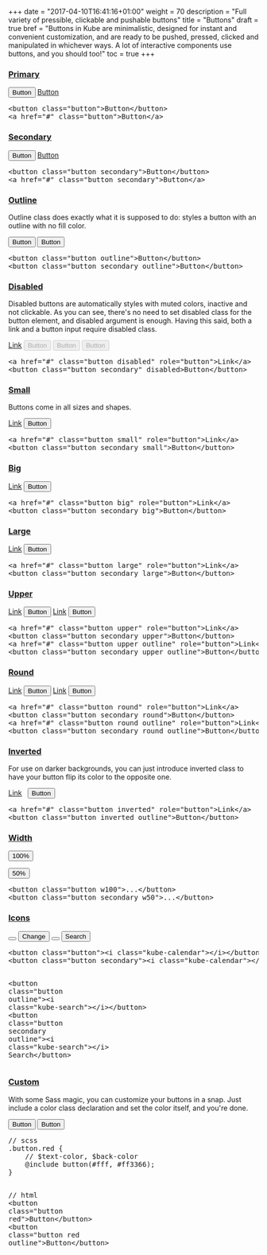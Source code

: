 +++
date = "2017-04-10T16:41:16+01:00"
weight = 70
description = "Full variety of pressible, clickable and pushable buttons"
title = "Buttons"
draft = true
bref =  "Buttons in Kube are minimalistic, designed for instant and convenient customization, and are ready to be pushed, pressed, clicked and manipulated in whichever ways. A lot of interactive components use buttons, and you should too!"
toc = true
+++

<h3 class="section-head" id="h-primary"><a href="#h-primary">Primary</a></h3>
<div class="example">
  <button class="button">Button</button> <a class="button" href="#">Button</a>
  <pre class="code"><span class="hljs-tag">&lt;<span class="hljs-name">button</span> <span class="hljs-attr">class</span>=<span class="hljs-string">"button"</span>&gt;</span>Button<span class="hljs-tag">&lt;/<span class="hljs-name">button</span>&gt;</span>
<span class="hljs-tag">&lt;<span class="hljs-name">a</span> <span class="hljs-attr">href</span>=<span class="hljs-string">"#"</span> <span class="hljs-attr">class</span>=<span class="hljs-string">"button"</span>&gt;</span>Button<span class="hljs-tag">&lt;/<span class="hljs-name">a</span>&gt;</span></pre>
</div>
<h3 class="section-head" id="h-secondary"><a href="#h-secondary">Secondary</a></h3>
<div class="example">
  <button class="button secondary">Button</button> <a class="button secondary" href="#">Button</a>
  <pre class="code"><span class="hljs-tag">&lt;<span class="hljs-name">button</span> <span class="hljs-attr">class</span>=<span class="hljs-string">"button secondary"</span>&gt;</span>Button<span class="hljs-tag">&lt;/<span class="hljs-name">button</span>&gt;</span>
<span class="hljs-tag">&lt;<span class="hljs-name">a</span> <span class="hljs-attr">href</span>=<span class="hljs-string">"#"</span> <span class="hljs-attr">class</span>=<span class="hljs-string">"button secondary"</span>&gt;</span>Button<span class="hljs-tag">&lt;/<span class="hljs-name">a</span>&gt;</span></pre>
</div>
<h3 class="section-head" id="h-outline"><a href="#h-outline">Outline</a></h3>
<p>Outline class does exactly what it is supposed to do: styles a button with an outline with no fill color.</p>
<div class="example">
  <button class="button outline">Button</button> <button class="button secondary outline">Button</button>
  <pre class="code">&lt;<span class="hljs-keyword">button</span> class=<span class="hljs-string">"button outline"</span>&gt;<span class="hljs-keyword">Button</span>&lt;/<span class="hljs-keyword">button</span>&gt;
&lt;<span class="hljs-keyword">button</span> class=<span class="hljs-string">"button secondary outline"</span>&gt;<span class="hljs-keyword">Button</span>&lt;/<span class="hljs-keyword">button</span>&gt;</pre>
</div>
<h3 class="section-head" id="h-disabled"><a href="#h-disabled">Disabled</a></h3>
<p>Disabled buttons are automatically styles with muted colors, inactive and not clickable. As you can see, there's no need to set disabled class for the button element, and disabled argument is enough. Having this said, both a link and a button input require disabled class.</p>
<div class="example">
  <a class="button disabled" href="#" role="button">Link</a> <button class="button secondary" disabled>Button</button> <button class="button outline" disabled>Button</button> <button class="button secondary outline" disabled>Button</button>
</div>
<pre class="code"><span class="hljs-tag">&lt;<span class="hljs-name">a</span> <span class="hljs-attr">href</span>=<span class="hljs-string">"#"</span> <span class="hljs-attr">class</span>=<span class="hljs-string">"button disabled"</span> <span class="hljs-attr">role</span>=<span class="hljs-string">"button"</span>&gt;</span>Link<span class="hljs-tag">&lt;/<span class="hljs-name">a</span>&gt;</span>
<span class="hljs-tag">&lt;<span class="hljs-name">button</span> <span class="hljs-attr">class</span>=<span class="hljs-string">"button secondary"</span> <span class="hljs-attr">disabled</span>&gt;</span>Button<span class="hljs-tag">&lt;/<span class="hljs-name">button</span>&gt;</span></pre>
<h3 class="section-head" id="h-small"><a href="#h-small">Small</a></h3>
<p>Buttons come in all sizes and shapes.</p>
<div class="example">
  <a class="button small" href="#" role="button">Link</a> <button class="button secondary small">Button</button>
</div>
<pre class="code"><span class="hljs-tag">&lt;<span class="hljs-name">a</span> <span class="hljs-attr">href</span>=<span class="hljs-string">"#"</span> <span class="hljs-attr">class</span>=<span class="hljs-string">"button small"</span> <span class="hljs-attr">role</span>=<span class="hljs-string">"button"</span>&gt;</span>Link<span class="hljs-tag">&lt;/<span class="hljs-name">a</span>&gt;</span>
<span class="hljs-tag">&lt;<span class="hljs-name">button</span> <span class="hljs-attr">class</span>=<span class="hljs-string">"button secondary small"</span>&gt;</span>Button<span class="hljs-tag">&lt;/<span class="hljs-name">button</span>&gt;</span></pre>
<h3 class="section-head" id="h-big"><a href="#h-big">Big</a></h3>
<div class="example">
  <a class="button big" href="#" role="button">Link</a> <button class="button secondary big">Button</button>
</div>
<pre class="code"><span class="hljs-tag">&lt;<span class="hljs-name">a</span> <span class="hljs-attr">href</span>=<span class="hljs-string">"#"</span> <span class="hljs-attr">class</span>=<span class="hljs-string">"button big"</span> <span class="hljs-attr">role</span>=<span class="hljs-string">"button"</span>&gt;</span>Link<span class="hljs-tag">&lt;/<span class="hljs-name">a</span>&gt;</span>
<span class="hljs-tag">&lt;<span class="hljs-name">button</span> <span class="hljs-attr">class</span>=<span class="hljs-string">"button secondary big"</span>&gt;</span>Button<span class="hljs-tag">&lt;/<span class="hljs-name">button</span>&gt;</span></pre>
<h3 class="section-head" id="h-large"><a href="#h-large">Large</a></h3>
<div class="example">
  <a class="button large" href="#" role="button">Link</a> <button class="button secondary large">Button</button>
</div>
<pre class="code"><span class="hljs-tag">&lt;<span class="hljs-name">a</span> <span class="hljs-attr">href</span>=<span class="hljs-string">"#"</span> <span class="hljs-attr">class</span>=<span class="hljs-string">"button large"</span> <span class="hljs-attr">role</span>=<span class="hljs-string">"button"</span>&gt;</span>Link<span class="hljs-tag">&lt;/<span class="hljs-name">a</span>&gt;</span>
<span class="hljs-tag">&lt;<span class="hljs-name">button</span> <span class="hljs-attr">class</span>=<span class="hljs-string">"button secondary large"</span>&gt;</span>Button<span class="hljs-tag">&lt;/<span class="hljs-name">button</span>&gt;</span></pre>
<h3 class="section-head" id="h-upper"><a href="#h-upper">Upper</a></h3>
<div class="example">
  <a class="button upper" href="#" role="button">Link</a> <button class="button secondary upper">Button</button> <a class="button upper outline" href="#" role="button">Link</a> <button class="button secondary upper outline">Button</button>
</div>
<pre class="code"><span class="hljs-tag">&lt;<span class="hljs-name">a</span> <span class="hljs-attr">href</span>=<span class="hljs-string">"#"</span> <span class="hljs-attr">class</span>=<span class="hljs-string">"button upper"</span> <span class="hljs-attr">role</span>=<span class="hljs-string">"button"</span>&gt;</span>Link<span class="hljs-tag">&lt;/<span class="hljs-name">a</span>&gt;</span>
<span class="hljs-tag">&lt;<span class="hljs-name">button</span> <span class="hljs-attr">class</span>=<span class="hljs-string">"button secondary upper"</span>&gt;</span>Button<span class="hljs-tag">&lt;/<span class="hljs-name">button</span>&gt;</span>
<span class="hljs-tag">&lt;<span class="hljs-name">a</span> <span class="hljs-attr">href</span>=<span class="hljs-string">"#"</span> <span class="hljs-attr">class</span>=<span class="hljs-string">"button upper outline"</span> <span class="hljs-attr">role</span>=<span class="hljs-string">"button"</span>&gt;</span>Link<span class="hljs-tag">&lt;/<span class="hljs-name">a</span>&gt;</span>
<span class="hljs-tag">&lt;<span class="hljs-name">button</span> <span class="hljs-attr">class</span>=<span class="hljs-string">"button secondary upper outline"</span>&gt;</span>Button<span class="hljs-tag">&lt;/<span class="hljs-name">button</span>&gt;</span></pre>
<h3 class="section-head" id="h-round"><a href="#h-round">Round</a></h3>
<div class="example">
  <a class="button round" href="#" role="button">Link</a> <button class="button secondary round">Button</button> <a class="button round outline" href="#" role="button">Link</a> <button class="button secondary round outline">Button</button>
</div>
<pre class="code"><span class="hljs-tag">&lt;<span class="hljs-name">a</span> <span class="hljs-attr">href</span>=<span class="hljs-string">"#"</span> <span class="hljs-attr">class</span>=<span class="hljs-string">"button round"</span> <span class="hljs-attr">role</span>=<span class="hljs-string">"button"</span>&gt;</span>Link<span class="hljs-tag">&lt;/<span class="hljs-name">a</span>&gt;</span>
<span class="hljs-tag">&lt;<span class="hljs-name">button</span> <span class="hljs-attr">class</span>=<span class="hljs-string">"button secondary round"</span>&gt;</span>Button<span class="hljs-tag">&lt;/<span class="hljs-name">button</span>&gt;</span>
<span class="hljs-tag">&lt;<span class="hljs-name">a</span> <span class="hljs-attr">href</span>=<span class="hljs-string">"#"</span> <span class="hljs-attr">class</span>=<span class="hljs-string">"button round outline"</span> <span class="hljs-attr">role</span>=<span class="hljs-string">"button"</span>&gt;</span>Link<span class="hljs-tag">&lt;/<span class="hljs-name">a</span>&gt;</span>
<span class="hljs-tag">&lt;<span class="hljs-name">button</span> <span class="hljs-attr">class</span>=<span class="hljs-string">"button secondary round outline"</span>&gt;</span>Button<span class="hljs-tag">&lt;/<span class="hljs-name">button</span>&gt;</span></pre>
<h3 class="section-head" id="h-inverted"><a href="#h-inverted">Inverted</a></h3>
<p>For use on darker backgrounds, you can just introduce inverted class to have your button flip its color to the opposite one.</p>
<div class="example bg-darkgray">
  <a class="button inverted" href="#" role="button">Link</a> &nbsp; <button class="button inverted outline">Button</button> &nbsp;
  <pre class="code"><span class="hljs-tag">&lt;<span class="hljs-name">a</span> <span class="hljs-attr">href</span>=<span class="hljs-string">"#"</span> <span class="hljs-attr">class</span>=<span class="hljs-string">"button inverted"</span> <span class="hljs-attr">role</span>=<span class="hljs-string">"button"</span>&gt;</span>Link<span class="hljs-tag">&lt;/<span class="hljs-name">a</span>&gt;</span>
<span class="hljs-tag">&lt;<span class="hljs-name">button</span> <span class="hljs-attr">class</span>=<span class="hljs-string">"button inverted outline"</span>&gt;</span>Button<span class="hljs-tag">&lt;/<span class="hljs-name">button</span>&gt;</span></pre>
</div>
<h3 class="section-head" id="h-width"><a href="#h-width">Width</a></h3>
<div class="example">
  <p><button class="button w100">100%</button></p>
  <p><button class="button secondary w50">50%</button></p>
  <pre class="code"><span class="hljs-tag">&lt;<span class="hljs-name">button</span> <span class="hljs-attr">class</span>=<span class="hljs-string">"button w100"</span>&gt;</span>...<span class="hljs-tag">&lt;/<span class="hljs-name">button</span>&gt;</span>
<span class="hljs-tag">&lt;<span class="hljs-name">button</span> <span class="hljs-attr">class</span>=<span class="hljs-string">"button secondary w50"</span>&gt;</span>...<span class="hljs-tag">&lt;/<span class="hljs-name">button</span>&gt;</span></pre>
</div>
<h3 class="section-head" id="h-icons"><a href="#h-icons">Icons</a></h3>
<div class="example">
  <button class="button"><i class="kube-calendar"></i></button> <button class="button secondary"><i class="kube-calendar"></i> Change</button> <button class="button outline"><i class="kube-search"></i></button> <button class="button secondary outline"><i class="kube-search"></i> Search</button>
  <pre class="code"><span class="hljs-tag">&lt;<span class="hljs-name">button</span> <span class="hljs-attr">class</span>=<span class="hljs-string">"button"</span>&gt;</span><span class="hljs-tag">&lt;<span class="hljs-name">i</span> <span class="hljs-attr">class</span>=<span class="hljs-string">"kube-calendar"</span>&gt;</span><span class="hljs-tag">&lt;/<span class="hljs-name">i</span>&gt;</span><span class="hljs-tag">&lt;/<span class="hljs-name">button</span>&gt;</span>
<span class="hljs-tag">&lt;<span class="hljs-name">button</span> <span class="hljs-attr">class</span>=<span class="hljs-string">"button secondary"</span>&gt;</span><span class="hljs-tag">&lt;<span class="hljs-name">i</span> <span class="hljs-attr">class</span>=<span class="hljs-string">"kube-calendar"</span>&gt;</span><span class="hljs-tag">&lt;/<span class="hljs-name">i</span>&gt;</span> Change<span class="hljs-tag">&lt;/<span class="hljs-name">button</span>&gt;</span>

<span class="hljs-tag">&lt;<span class="hljs-name">button</span> <span class="hljs-attr">class</span>=<span class="hljs-string">"button outline"</span>&gt;</span><span class="hljs-tag">&lt;<span class="hljs-name">i</span> <span class="hljs-attr">class</span>=<span class="hljs-string">"kube-search"</span>&gt;</span><span class="hljs-tag">&lt;/<span class="hljs-name">i</span>&gt;</span><span class="hljs-tag">&lt;/<span class="hljs-name">button</span>&gt;</span>
<span class="hljs-tag">&lt;<span class="hljs-name">button</span> <span class="hljs-attr">class</span>=<span class="hljs-string">"button secondary outline"</span>&gt;</span><span class="hljs-tag">&lt;<span class="hljs-name">i</span> <span class="hljs-attr">class</span>=<span class="hljs-string">"kube-search"</span>&gt;</span><span class="hljs-tag">&lt;/<span class="hljs-name">i</span>&gt;</span> Search<span class="hljs-tag">&lt;/<span class="hljs-name">button</span>&gt;</span></pre>
</div>
<h3 class="section-head" id="h-custom"><a href="#h-custom">Custom</a></h3>
<p>With some Sass magic, you can customize your buttons in a snap. Just include a color class declaration and set the color itself, and you're done.</p>
<div class="example">
  <button class="button red">Button</button> <button class="button red outline">Button</button>
  <pre class="code"><span class="hljs-comment">// scss</span>
.button.red {
    <span class="hljs-comment">// $text-color, $back-color</span>
    @include <span class="hljs-keyword">button</span>(<span class="hljs-meta">#fff, #ff3366);</span>
}

<span class="hljs-comment">// html</span>
&lt;<span class="hljs-keyword">button</span> class=<span class="hljs-string">"button red"</span>&gt;<span class="hljs-keyword">Button</span>&lt;/<span class="hljs-keyword">button</span>&gt;
&lt;<span class="hljs-keyword">button</span> class=<span class="hljs-string">"button red outline"</span>&gt;<span class="hljs-keyword">Button</span>&lt;/<span class="hljs-keyword">button</span>&gt;</pre>
</div>
